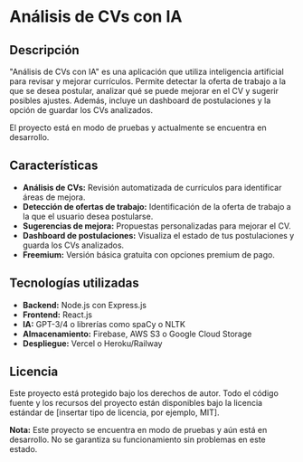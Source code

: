 # Análisis de CVs con IA

## Descripción
"Análisis de CVs con IA" es una aplicación que utiliza inteligencia artificial para revisar y mejorar currículos. Permite detectar la oferta de trabajo a la que se desea postular, analizar qué se puede mejorar en el CV y sugerir posibles ajustes. Además, incluye un dashboard de postulaciones y la opción de guardar los CVs analizados.

El proyecto está en modo de pruebas y actualmente se encuentra en desarrollo.

## Características
- **Análisis de CVs:** Revisión automatizada de currículos para identificar áreas de mejora.
- **Detección de ofertas de trabajo:** Identificación de la oferta de trabajo a la que el usuario desea postularse.
- **Sugerencias de mejora:** Propuestas personalizadas para mejorar el CV.
- **Dashboard de postulaciones:** Visualiza el estado de tus postulaciones y guarda los CVs analizados.
- **Freemium:** Versión básica gratuita con opciones premium de pago.

## Tecnologías utilizadas
- **Backend:** Node.js con Express.js
- **Frontend:** React.js
- **IA:** GPT-3/4 o librerías como spaCy o NLTK
- **Almacenamiento:** Firebase, AWS S3 o Google Cloud Storage
- **Despliegue:** Vercel o Heroku/Railway

## Licencia
Este proyecto está protegido bajo los derechos de autor. Todo el código fuente y los recursos del proyecto están disponibles bajo la licencia estándar de [insertar tipo de licencia, por ejemplo, MIT].

**Nota:** Este proyecto se encuentra en modo de pruebas y aún está en desarrollo. No se garantiza su funcionamiento sin problemas en este estado.
